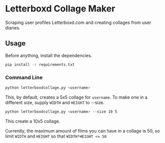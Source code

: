 # Letterboxd Collage Maker

Scraping user profiles Letterboxd.com and creating collages from user diaries.

## Usage

Before anything, install the dependencies.
```bash
pip install -r requirements.txt
```
### Command Line
```bash
python letterboxdcollage.py <username>
```
This, by default, creates a 5x5 collage for ```username```. To make one in a different size, supply ```WIDTH``` and ```HEIGHT``` to --size.
```bash
python letterboxdcollage.py <username> --size 10 5
```
This create a 10x5 collage.

Currently, the maximum amount of films you can have in a collage is 50, so limit ```WIDTH``` and ```HEIGHT``` so that ```WIDTH*HEIGHT <= 50```
